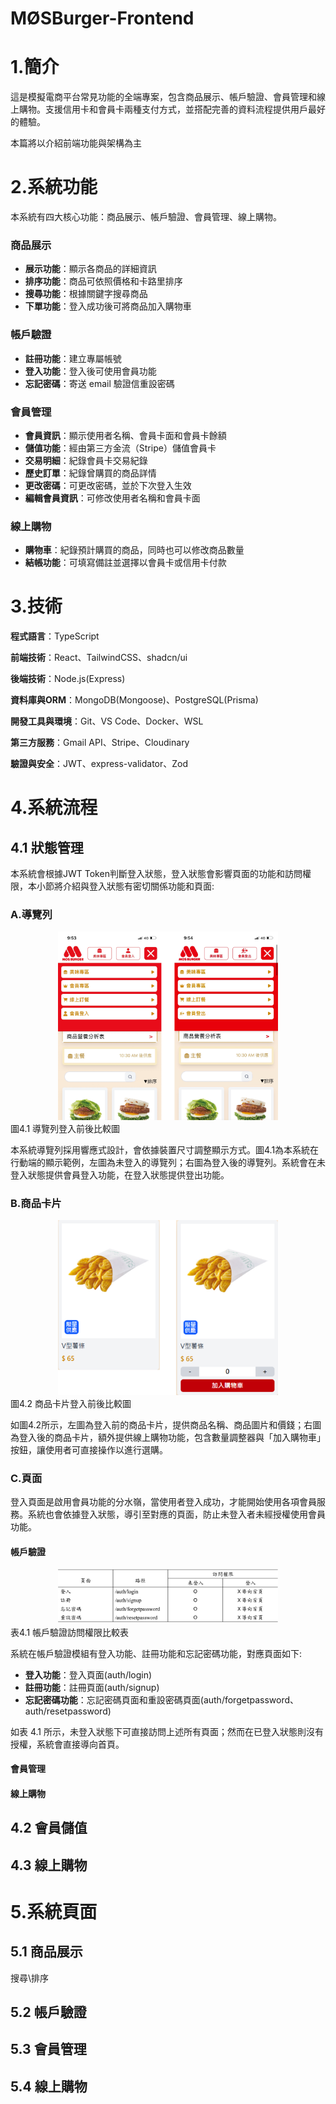 # MØSBurger-Frontend
# 1.簡介
這是模擬電商平台常見功能的全端專案，包含商品展示、帳戶驗證、會員管理和線上購物。支援信用卡和會員卡兩種支付方式，並搭配完善的資料流程提供用戶最好的體驗。

本篇將以介紹前端功能與架構為主

# 2.系統功能
本系統有四大核心功能：商品展示、帳戶驗證、會員管理、線上購物。

### 商品展示
- **展示功能**：顯示各商品的詳細資訊
- **排序功能**：商品可依照價格和卡路里排序
- **搜尋功能**：根據關鍵字搜尋商品
- **下單功能**：登入成功後可將商品加入購物車

### 帳戶驗證
- **註冊功能**：建立專屬帳號
- **登入功能**：登入後可使用會員功能
- **忘記密碼**：寄送 email 驗證信重設密碼

### 會員管理
- **會員資訊**：顯示使用者名稱、會員卡面和會員卡餘額
- **儲值功能**：經由第三方金流（Stripe）儲值會員卡
- **交易明細**：紀錄會員卡交易紀錄
- **歷史訂單**：紀錄曾購買的商品詳情
- **更改密碼**：可更改密碼，並於下次登入生效
- **編輯會員資訊**：可修改使用者名稱和會員卡面

### 線上購物
- **購物車**：紀錄預計購買的商品，同時也可以修改商品數量
- **結帳功能**：可填寫備註並選擇以會員卡或信用卡付款

# 3.技術
**程式語言**：TypeScript

**前端技術**：React、TailwindCSS、shadcn/ui

**後端技術**：Node.js(Express)

**資料庫與ORM**：MongoDB(Mongoose)、PostgreSQL(Prisma)

**開發工具與環境**：Git、VS Code、Docker、WSL

**第三方服務**：Gmail API、Stripe、Cloudinary

**驗證與安全**：JWT、express-validator、Zod

# 4.系統流程
## 4.1 狀態管理
  本系統會根據JWT Token判斷登入狀態，登入狀態會影響頁面的功能和訪問權限，本小節將介紹與登入狀態有密切關係功能和頁面:
  ### A.導覽列
  <div align="center">
    <img src="./docs/nav.png" alt="導覽列登入前後比較圖" width="70%"/>
  </div>
  圖4.1 導覽列登入前後比較圖

  本系統導覽列採用響應式設計，會依據裝置尺寸調整顯示方式。圖4.1為本系統在行動端的顯示範例，左圖為未登入的導覽列；右圖為登入後的導覽列。系統會在未登入狀態提供會員登入功能，在登入狀態提供登出功能。

  ### B.商品卡片
  <div align="center">
    <img src="./docs/button.png" alt="商品展示登入前後比較圖" width="70%"/>
  </div>
  圖4.2 商品卡片登入前後比較圖

  如圖4.2所示，左圖為登入前的商品卡片，提供商品名稱、商品圖片和價錢；右圖為登入後的商品卡片，額外提供線上購物功能，包含數量調整器與「加入購物車」按鈕，讓使用者可直接操作以進行選購。

  ### C.頁面
  登入頁面是啟用會員功能的分水嶺，當使用者登入成功，才能開始使用各項會員服務。系統也會依據登入狀態，導引至對應的頁面，防止未登入者未經授權使用會員功能。

  #### 帳戶驗證
<div align="center">
  <img src="./docs/authTable.png" alt="帳戶驗證訪問權限比較表" width="70%"/>
</div>
  表4.1 帳戶驗證訪問權限比較表

  系統在帳戶驗證模組有登入功能、註冊功能和忘記密碼功能，對應頁面如下:
  - **登入功能**：登入頁面(auth/login)
  - **註冊功能**：註冊頁面(auth/signup)
  - **忘記密碼功能**：忘記密碼頁面和重設密碼頁面(auth/forgetpassword、auth/resetpassword)

  如表 4.1 所示，未登入狀態下可直接訪問上述所有頁面；然而在已登入狀態則沒有授權，系統會直接導向首頁。

  #### 會員管理
  
  #### 線上購物

## 4.2 會員儲值

## 4.3 線上購物

# 5.系統頁面
## 5.1 商品展示
搜尋\排序 
## 5.2 帳戶驗證 

## 5.3 會員管理

## 5.4 線上購物